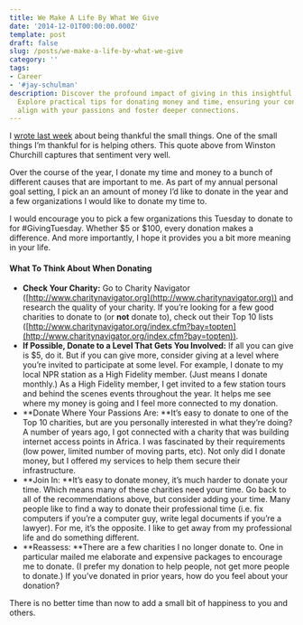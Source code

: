 ```yaml
---
title: We Make A Life By What We Give
date: '2014-12-01T00:00:00.000Z'
template: post
draft: false
slug: /posts/we-make-a-life-by-what-we-give
category: ''
tags:
- Career
- '#jay-schulman'
description: Discover the profound impact of giving in this insightful blog post.
  Explore practical tips for donating money and time, ensuring your contributions
  align with your passions and foster deeper connections.
---
```

I [wrote last week](https://www.jayschulman.com/thankful-small-stuff/) about being thankful the small things. One of the small things I’m thankful for is helping others. This quote above from Winston Churchill captures that sentiment very well.

Over the course of the year, I donate my time and money to a bunch of different causes that are important to me. As part of my annual personal goal setting, I pick an an amount of money I’d like to donate in the year and a few organizations I would like to donate my time to.

I would encourage you to pick a few organizations this Tuesday to donate to for #GivingTuesday. Whether $5 or $100, every donation makes a difference. And more importantly, I hope it provides you a bit more meaning in your life.

#### What To Think About When Donating

- **Check Your Charity:** Go to Charity Navigator ([http://www.charitynavigator.org](http://www.charitynavigator.org)) and research the quality of your charity. If you’re looking for a few good charities to donate to (or **not** donate to), check out their Top 10 lists ([http://www.charitynavigator.org/index.cfm?bay=topten](http://www.charitynavigator.org/index.cfm?bay=topten)).
- **If Possible, Donate to a Level That Gets You Involved:** If all you can give is $5, do it. But if you can give more, consider giving at a level where you’re invited to participate at some level. For example, I donate to my local NPR station as a High Fidelity member. (Just means I donate monthly.) As a High Fidelity member, I get invited to a few station tours and behind the scenes events throughout the year. It helps me see where my money is going and I feel more connected to my donation.
- **Donate Where Your Passions Are: **It’s easy to donate to one of the Top 10 charities, but are you personally interested in what they’re doing? A number of years ago, I got connected with a charity that was building internet access points in Africa. I was fascinated by their requirements (low power, limited number of moving parts, etc). Not only did I donate money, but I offered my services to help them secure their infrastructure.
- **Join In: **It’s easy to donate money, it’s much harder to donate your time. Which means many of these charities need your time. Go back to all of the recommendations above, but consider adding your time. Many people like to find a way to donate their professional time (i.e. fix computers if you’re a computer guy, write legal documents if you’re a lawyer). For me, it’s the opposite. I like to get away from my professional life and do something different.
- **Reassess: **There are a few charities I no longer donate to. One in particular mailed me elaborate and expensive packages to encourage me to donate. (I prefer my donation to help people, not get more people to donate.) If you’ve donated in prior years, how do you feel about your donation?

There is no better time than now to add a small bit of happiness to you and others.